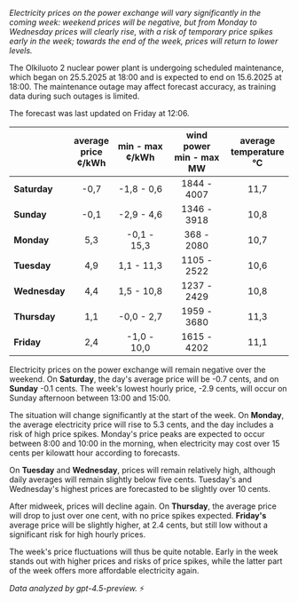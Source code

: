 *Electricity prices on the power exchange will vary significantly in the coming week: weekend prices will be negative, but from Monday to Wednesday prices will clearly rise, with a risk of temporary price spikes early in the week; towards the end of the week, prices will return to lower levels.*

The Olkiluoto 2 nuclear power plant is undergoing scheduled maintenance, which began on 25.5.2025 at 18:00 and is expected to end on 15.6.2025 at 18:00. The maintenance outage may affect forecast accuracy, as training data during such outages is limited.

The forecast was last updated on Friday at 12:06.

|              | average<br>price<br>¢/kWh | min - max<br>¢/kWh | wind power<br>min - max<br>MW | average<br>temperature<br>°C |
|:-------------|:----------------:|:----------------:|:-------------:|:-------------:|
| **Saturday** |       -0,7       |     -1,8 - 0,6    |      1844 - 4007     |       11,7        |
| **Sunday**   |       -0,1       |     -2,9 - 4,6    |      1346 - 3918     |       10,8        |
| **Monday**   |        5,3       |    -0,1 - 15,3    |       368 - 2080     |       10,7        |
| **Tuesday**  |        4,9       |     1,1 - 11,3    |      1105 - 2522     |       10,6        |
| **Wednesday**|        4,4       |     1,5 - 10,8    |      1237 - 2429     |       10,8        |
| **Thursday** |        1,1       |    -0,0 - 2,7     |      1959 - 3680     |       11,3        |
| **Friday**   |        2,4       |    -1,0 - 10,0    |      1615 - 4202     |       11,1        |

Electricity prices on the power exchange will remain negative over the weekend. On **Saturday**, the day's average price will be -0.7 cents, and on **Sunday** -0.1 cents. The week's lowest hourly price, -2.9 cents, will occur on Sunday afternoon between 13:00 and 15:00.

The situation will change significantly at the start of the week. On **Monday**, the average electricity price will rise to 5.3 cents, and the day includes a risk of high price spikes. Monday's price peaks are expected to occur between 8:00 and 10:00 in the morning, when electricity may cost over 15 cents per kilowatt hour according to forecasts.

On **Tuesday** and **Wednesday**, prices will remain relatively high, although daily averages will remain slightly below five cents. Tuesday's and Wednesday's highest prices are forecasted to be slightly over 10 cents.

After midweek, prices will decline again. On **Thursday**, the average price will drop to just over one cent, with no price spikes expected. **Friday's** average price will be slightly higher, at 2.4 cents, but still low without a significant risk for high hourly prices.

The week's price fluctuations will thus be quite notable. Early in the week stands out with higher prices and risks of price spikes, while the latter part of the week offers more affordable electricity again.

*Data analyzed by gpt-4.5-preview.* ⚡
